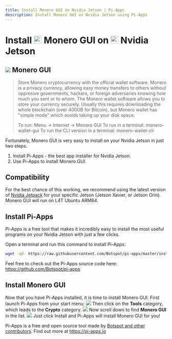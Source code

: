 ```yaml
---
title: Install Monero GUI on Nvidia Jetson | Pi-Apps
description: Install Monero GUI on Nvidia Jetson using Pi-Apps
---
```

<div class="simple-install-content content">

# Install <img src="/img/app-icons/Monero GUI/icon-64.png" height=24> Monero GUI on <img src=/img/other-icons/nvidia-icon.svg height=24> Nvidia Jetson

## <img src="/img/app-icons/Monero GUI/icon-64.png"> Monero GUI
> Store Monero cryptocurrency with the official wallet software.
> Monero is a privacy currency, allowing easy money transfers to others without oppresive governments, hackers, or foreign adversaries knowing how much you sent or to whom.
> The Monero wallet software allows you to store your currency securely. Usually this requires downloading the whole blockchain (over 400GB for Bitcoin), but Monero wallet has "simple mode" which avoids taking up your disk space.
> 
> To run: Menu -> Internet -> Monero GUI
> To run in a terminal: monero-wallet-gui
> To run the CLI version in a terminal: monero-wallet-cli

Fortunately, Monero GUI is very easy to install on your Nvidia Jetson in just two steps.
1. Install Pi-Apps - the best app installer for Nvidia Jetson.
2. Use Pi-Apps to install Monero GUI.
</div>
<div class="simple-install-content content">

## Compatibility
For the best chance of this working, we recommend using the latest version of [Nvidia Jetpack](https://developer.nvidia.com/embedded/jetpack-archive) for your specific Jetson (Jetson Xavier, or Jetson Orin).
Monero GUI will run on L4T Ubuntu ARM64.
</div>
<div class="simple-install-content content">

## Install Pi-Apps

Pi-Apps is a free tool that makes it incredibly easy to install the most useful programs on your Nvidia Jetson with just a few clicks.

Open a terminal and run this command to install Pi-Apps:
```bash
wget -qO- https://raw.githubusercontent.com/Botspot/pi-apps/master/install | bash
```
Feel free to check out the Pi-Apps source code here: https://github.com/Botspot/pi-apps
</div>
<div class="simple-install-content content">

## Install Monero GUI

Now that you have Pi-Apps installed, it is time to install Monero GUI.
First launch Pi-Apps from your start menu:
<img src="/img/start-menu.png">
Then click on the <b>Tools</b> category, which leads to the <b>Crypto</b> category.
<img src="/img/category-selections/Crypto.png">
Now scroll down to find <b>Monero GUI</b> in the list.
<img src="/img/app-icons/Monero GUI/app-selection.png">
Just click Install and Pi-Apps will install Monero GUI for you!
</div>
<div class="simple-install-content content">

Pi-Apps is a free and open source tool made by [Botspot and other contributors](/about/#contributors). Find out more at https://pi-apps.io
</div>
